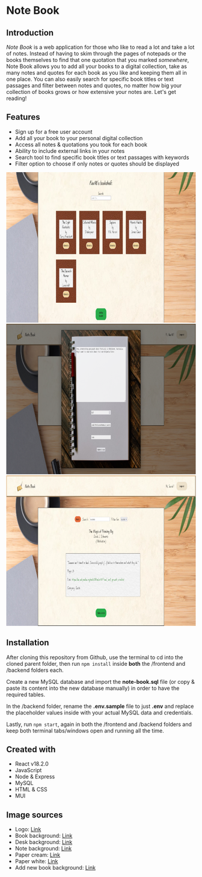 # Note Book

## Introduction

_Note Book_ is a web application for those who like to read a lot and take a lot of notes. Instead of having to skim through the pages of notepads or the books themselves to find that one quotation that you marked _somewhere_, Note Book allows you to add all your books to a digital collection, take as many notes and quotes for each book as you like and keeping them all in one place. You can also easily search for specific book titles or text passages and filter between notes and quotes, no matter how big your collection of books grows or how extensive your notes are. Let's get reading!

## Features

- Sign up for a free user account
- Add all your book to your personal digital collection
- Access all notes & quotations you took for each book
- Ability to include external links in your notes
- Search tool to find specific book titles or text passages with keywords
- Filter option to choose if only notes or quotes should be displayed

<img src="./frontend/public/screenshots/screenshot-books.png" width="800" height="400" alt="screenshot-books" />
<img src="./frontend/public/screenshots/screenshot-note.png" width="800" height="400" alt="screenshot-note" />
<img src="./frontend/public/screenshots/screenshots-filter.png" width="800" height="400" alt="screenshot-filter" />

## Installation

After cloning this repository from Github, use the terminal to cd into the cloned parent folder, then run `npm install` inside **both** the /frontend and /backend folders each.

Create a new MySQL database and import the **note-book.sql** file (or copy & paste its content into the new database manually) in order to have the required tables.

In the /backend folder, rename the **.env.sample** file to just **.env** and replace the placeholder values inside with your actual MySQL data and credentials.

Lastly, run `npm start`, again in both the /frontend and /backend folders and keep both terminal tabs/windows open and running all the time.

## Created with

- React v18.2.0
- JavaScript
- Node & Express
- MySQL
- HTML & CSS
- MUI

## Image sources

- Logo: [Link](https://pngtree.com/freepng/cartoon-book-feather-pen-element_5452406.html)
- Book background: [Link](https://i.pinimg.com/564x/f4/11/9d/f4119dafbfac1f45aade91b8528e7214.jpg)
- Desk background: [Link](https://www.freepik.com/free-photo/flat-lay-desk-arrangement-with-copy-space_13523365.htm#query=black%20desk&position=0&from_view=keyword)
- Note background: [Link](https://images.unsplash.com/photo-1581431886281-93ae50c19271?ixlib=rb-1.2.1&ixid=MnwxMjA3fDB8MHxzZWFyY2h8NHx8ZW1wdHklMjBwYWdlfGVufDB8fDB8fA%3D%3D&w=1000&q=80)
- Paper cream: [Link](https://t4.ftcdn.net/jpg/01/42/71/29/360_F_142712953_1XMycIzw6DswM6in91CnDYt3Ruk0c0QU.webp)
- Paper white: [Link](https://us.123rf.com/450wm/yamabikay/yamabikay1604/yamabikay160400253/55395574-wei%C3%9Fes-papier-hintergrund-nahtlose-textur-quadrat-tile-bereit-.jpg)
- Add new book background: [Link](https://cdn.forumcomm.com/dims4/default/32197a9/2147483647/strip/false/crop/4032x3024+0+0/resize/1486x1115!/quality/90/?url=https%3A%2F%2Fforum-communications-production-web.s3.amazonaws.com%2Fbrightspot%2Fdd%2F61%2F69c037ae41f08c468b9127ce67d5%2F20220124-113904.jpg)
